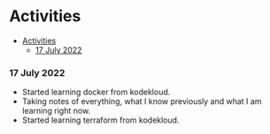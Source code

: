 # Activities

- [Activities](#activities)
    - [17 July 2022](#17-july-2022)

### 17 July 2022

- Started learning docker from kodekloud.
- Taking notes of everything, what I know previously and what I am learning right now.
- Started learning terraform from kodekloud.

